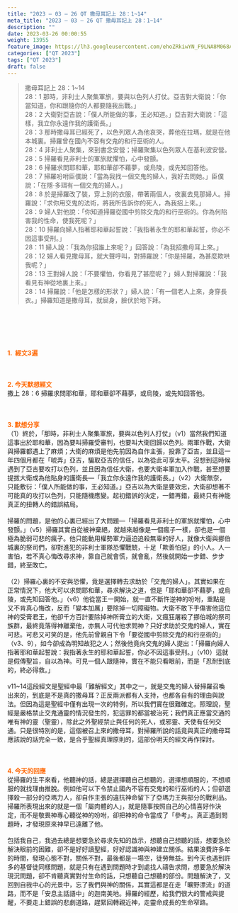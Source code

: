 ```yaml
---
title: "2023 – 03 – 26 QT 撒母耳記上 28：1~14"
meta_title: "2023 – 03 – 26 QT 撒母耳記上 28：1~14"
description: ""
date: 2023-03-26 00:00:55
weight: 13955
feature_image: https://lh3.googleusercontent.com/ehoZRkiwYN_F9LNA8M068AYxt73EavCZno-PD1cJRuf5BbSkQVUWr3gNEbt5kSs28Pb_Elg17kSrtf9ybWvojWoMV6I4tPM3vGRGDq6GkKkPdL2Gut4QAIw4-uykKUAtNiKgQKntvsU=w800
categories: ["QT 2023"]
tags: ["QT 2023"]
draft: false
---
```


<blockquote>撒母耳記上 28：1~14<br />
28：1 那時，非利士人聚集軍旅，要與以色列人打仗。亞吉對大衛說：「你當知道，你和跟隨你的人都要隨我出戰。」<br />
28：2 大衛對亞吉說：「僕人所能做的事，王必知道。」亞吉對大衛說：「這樣，我立你永遠作我的護衛長。」<br />
28：3 那時撒母耳已經死了，以色列眾人為他哀哭，葬他在拉瑪，就是在他本城裏。掃羅曾在國內不容有交鬼的和行巫術的人。<br />
28：4 非利士人聚集，來到書念安營；掃羅聚集以色列眾人在基利波安營。<br />
28：5 掃羅看見非利士的軍旅就懼怕，心中發顫。<br />
28：6 掃羅求問耶和華，耶和華卻不藉夢，或烏陵，或先知回答他。<br />
28：7 掃羅吩咐臣僕說：「當為我找一個交鬼的婦人，我好去問她。」臣僕說：「在隱‧多珥有一個交鬼的婦人。」<br />
28：8 於是掃羅改了裝，穿上別的衣服，帶著兩個人，夜裏去見那婦人。掃羅說：「求你用交鬼的法術，將我所告訴你的死人，為我招上來。」<br />
28：9 婦人對他說：「你知道掃羅從國中剪除交鬼的和行巫術的。你為何陷害我的性命，使我死呢？」<br />
28：10 掃羅向婦人指著耶和華起誓說：「我指著永生的耶和華起誓，你必不因這事受刑。」<br />
28：11 婦人說：「我為你招誰上來呢？」回答說：「為我招撒母耳上來。」<br />
28：12 婦人看見撒母耳，就大聲呼叫，對掃羅說：「你是掃羅，為甚麼欺哄我呢？」<br />
28：13 王對婦人說：「不要懼怕，你看見了甚麼呢？」婦人對掃羅說：「我看見有神從地裏上來。」<br />
28：14 掃羅說：「他是怎樣的形狀？」婦人說：「有一個老人上來，身穿長衣。」掃羅知道是撒母耳，就屈身，臉伏於地下拜。</blockquote><br />
&nbsp;<br />
<br />
&nbsp;<br />
<br />
<span style="color: #ff6600;"><strong>1.  經文3遍</strong></span><br />
<br />
&nbsp;<br />
<br />
<span style="color: #ff6600;"><strong>2. 今天默想經文<br />
</strong></span>撒上 28：6 掃羅求問耶和華，耶和華卻不藉夢，或烏陵，或先知回答他。<br />
<br />
&nbsp;<br />
<br />
<strong><span style="color: #ff6600;">3. 默想分享<br />
</span></strong>（1）終於，「那時，非利士人聚集軍旅，要與以色列人打仗」（v1）當然我們知道這事出於耶和華，因為要叫掃羅受審判，也要叫大衛回歸以色列。兩軍作戰，大衛與掃羅都遇上了麻煩；大衛的麻煩是他先前因為自作主張，投靠了亞吉，並且這一年四個月都在「唬弄」亞吉，騙取亞吉的信任，以為從此可享太平。沒想到這時候遇到了亞吉要攻打以色列，並且因為信任大衛，也要大衛率軍加入作戰，甚至想要提拔大衛成為他貼身的護衛長—「我立你永遠作我的護衛長。」（v2）大衛無奈，只能敷衍：「僕人所能做的事，王必知道。」亞吉以為大衛是要效忠，大衛卻想著不可能真的攻打以色列，只能隨機應變。起初錯誤的決定，一錯再錯，最終只有神能真正的扭轉人的錯誤結局。<br />
<br />
掃羅的問題，是他的心裏已經出了大問題—「掃羅看見非利士的軍旅就懼怕，心中發顫。」（v5）掃羅其實自從被神棄絕，就越來越像是一個瘋子一樣，卻也是一個極為脆弱可悲的瘋子。他只能動用權勢軍力逼迫追殺無辜的好人，就像大衛與挪伯城裏的祭司們，卻對進犯的非利士軍隊恐懼戰兢，十足「欺善怕惡」的小人。人一害怕，若不真心悔改尋求神，靠自己就會慌，就會亂，然後就開始一步錯、步步錯，終至敗亡。<br />
<br />
（2）掃羅心裏的不安與恐懼，竟是選擇轉去求助於「交鬼的婦人」。其實如果在正常情況下，他大可以求問耶和華，尋求解決之道，但是「耶和華卻不藉夢，或烏陵，或先知回答他。」（v6）他從當王一開始，就一直不斷忤逆神的吩咐，重點是又不肯真心悔改，反而「變本加厲」要除掉一切障礙物。大衛不敢下手傷害他這位神的受膏君王，他卻千方百計要除掉神所膏立的大衛，又瘋狂屠殺了挪伯城的祭司族群，最終竟落得神離棄他，亦無人可代他求問神？只好求助於交鬼的婦人，實在可悲。可悲又可笑的是，他先前曾親自下令「要從國中剪除交鬼的和行巫術的」（v3、9），如今卻成為明知故犯之人；然後他竟向交鬼的婦人提出：「掃羅向婦人指著耶和華起誓說：我指著永生的耶和華起誓，你必不因這事受刑。」（v10）這就是假傳聖旨，自以為神。可見一個人跟隨神，實在不能只看眼前，而是「忍耐到底的，終必得救。」<br />
<br />
v11~14這段經文是聖經中最「難解經文」其中之一，就是交鬼的婦人替掃羅召喚出來的，到底是不是真的撒母耳？正反兩派都有人支持，也都各自有的理由與說法。但因為這是聖經中僅有出現一次的特例，所以我們實在很難確定。照理說，聖經是嚴格禁止交鬼通靈的情況發生的，犯這罪的都當被治死；我們真正應當交通的唯有神的靈（聖靈），除此之外聖經禁止與任何的死人，或邪靈、天使有任何交通。只是很特別的是，這個被召上來的撒母耳，對掃羅所說的話竟與真正的撒母耳應該說的話完全一致，是合乎聖經真理原則的，這部份明天的經文再作探討。<br />
<br />
&nbsp;<br />
<br />
<strong style="font-size: inherit;"><span style="color: #ff6600;">4. 今天的回應<br />
</span></strong>從掃羅的生平來看，他聽神的話，總是選擇聽自己想聽的，選擇想順服的，不想順服的就找理由推脫。例如他可以下令禁止國內不容有交鬼的和行巫術的人；但卻選擇殺一部分的亞瑪力人，卻自作主張的違抗神命留下了亞瑪力王與部分的戰利品。掃羅所表現出來的就是一個「屬肉體的人」，就是隨事按照自己的心情喜好作決定，而不是敬畏神專心聽從神的吩咐，卻把神的命令當成了「參考」。真正遇到問題時，才發現原來神早已遠離了他。<br />
<br />
包括我自己，我過去總是想要急於尋求先知的啟示，想聽自己想聽的話，想要急於解決眼前的困難，卻不是好好讀聖經，好好認識神與神建立關係。結果浪費許多年的時間，發現心態不對，關係不對，最後都是一場空，徒勞無益。到今天也遇到許多的基督徒同樣問題，就是只有在遇到問題時才到處找人禱告求問，想要急於解決現況問題，卻不肯聽真實對付生命的話，只想聽自己想聽的部份。問題解決了，又回到自我中心的光景中，忘了我們與神的關係，其實這都是在走「曠野漂流」的道路，而不是「安息主話語中」的迦南美地。掃羅的經歷，給我們很大的警戒與提醒，不要走上錯誤的悲劇道路，趕緊回轉親近神，走靈命成長的生命窄路。
        